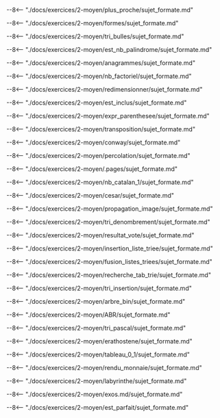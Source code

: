 
--8<-- "./docs/exercices/2-moyen/plus_proche/sujet_formate.md"


--8<-- "./docs/exercices/2-moyen/formes/sujet_formate.md"


--8<-- "./docs/exercices/2-moyen/tri_bulles/sujet_formate.md"


--8<-- "./docs/exercices/2-moyen/est_nb_palindrome/sujet_formate.md"


--8<-- "./docs/exercices/2-moyen/anagrammes/sujet_formate.md"


--8<-- "./docs/exercices/2-moyen/nb_factoriel/sujet_formate.md"


--8<-- "./docs/exercices/2-moyen/redimensionner/sujet_formate.md"


--8<-- "./docs/exercices/2-moyen/est_inclus/sujet_formate.md"


--8<-- "./docs/exercices/2-moyen/expr_parenthesee/sujet_formate.md"


--8<-- "./docs/exercices/2-moyen/transposition/sujet_formate.md"


--8<-- "./docs/exercices/2-moyen/conway/sujet_formate.md"


--8<-- "./docs/exercices/2-moyen/percolation/sujet_formate.md"


--8<-- "./docs/exercices/2-moyen/.pages/sujet_formate.md"


--8<-- "./docs/exercices/2-moyen/nb_catalan_1/sujet_formate.md"


--8<-- "./docs/exercices/2-moyen/cesar/sujet_formate.md"


--8<-- "./docs/exercices/2-moyen/propagation_image/sujet_formate.md"


--8<-- "./docs/exercices/2-moyen/tri_denombrement/sujet_formate.md"


--8<-- "./docs/exercices/2-moyen/resultat_vote/sujet_formate.md"


--8<-- "./docs/exercices/2-moyen/insertion_liste_triee/sujet_formate.md"


--8<-- "./docs/exercices/2-moyen/fusion_listes_triees/sujet_formate.md"


--8<-- "./docs/exercices/2-moyen/recherche_tab_trie/sujet_formate.md"


--8<-- "./docs/exercices/2-moyen/tri_insertion/sujet_formate.md"


--8<-- "./docs/exercices/2-moyen/arbre_bin/sujet_formate.md"


--8<-- "./docs/exercices/2-moyen/ABR/sujet_formate.md"


--8<-- "./docs/exercices/2-moyen/tri_pascal/sujet_formate.md"


--8<-- "./docs/exercices/2-moyen/erathostene/sujet_formate.md"


--8<-- "./docs/exercices/2-moyen/tableau_0_1/sujet_formate.md"


--8<-- "./docs/exercices/2-moyen/rendu_monnaie/sujet_formate.md"


--8<-- "./docs/exercices/2-moyen/labyrinthe/sujet_formate.md"


--8<-- "./docs/exercices/2-moyen/exos.md/sujet_formate.md"


--8<-- "./docs/exercices/2-moyen/est_parfait/sujet_formate.md"

